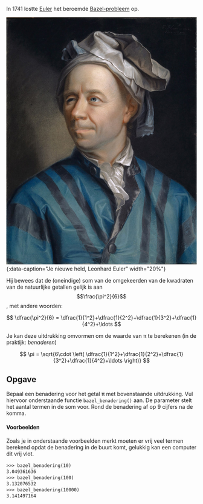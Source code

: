 In 1741 lostte <a href='https://nl.wikipedia.org/wiki/Leonhard_Euler' target='_blanc'>Euler</a> het beroemde <a href='https://nl.wikipedia.org/wiki/Bazel-probleem' target='_blanc'>Bazel-probleem</a> op. 

![Euler](media/Euler.jpg "Euler"){:data-caption="Je nieuwe held, Leonhard Euler" width="20%"}

Hij bewees dat de (oneindige) som van de omgekeerden van de kwadraten van de natuurlijke getallen gelijk is aan $$\frac{\pi^2}{6}$$, met andere woorden:

$$
\dfrac{\pi^2}{6} = \dfrac{1}{1^2}+\dfrac{1}{2^2}+\dfrac{1}{3^2}+\dfrac{1}{4^2}+\ldots
$$

Je kan deze uitdrukking omvormen om de waarde van π te berekenen (in de praktijk: *benaderen*)

$$
\pi = \sqrt{6\cdot \left( \dfrac{1}{1^2}+\dfrac{1}{2^2}+\dfrac{1}{3^2}+\dfrac{1}{4^2}+\ldots \right)}
$$

## Opgave

Bepaal een benadering voor het getal π met bovenstaande uitdrukking. Vul hiervoor onderstaande functie `bazel_benadering()` aan. De parameter stelt het aantal termen in de som voor. Rond de benadering af op 9 cijfers na de komma.

#### Voorbeelden
Zoals je in onderstaande voorbeelden merkt moeten er vrij veel termen berekend opdat de benadering in de buurt komt, gelukkig kan een computer dit vrij vlot.
```
>>> bazel_benadering(10)
3.049361636
>>> bazel_benadering(100)
3.132076532
>>> bazel_benadering(10000)
3.141497164
```
